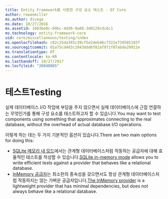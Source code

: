 ```yaml
---
title: Entity Framework를 사용한 구성 요소 테스트 - EF Core
author: rowanmiller
ms.author: divega
ms.date: 10/27/2016
ms.assetid: 1603be0c-69bc-4dd9-9a08-3d0129cdc6c1
ms.technology: entity-framework-core
uid: core/miscellaneous/testing/index
ms.openlocfilehash: c82c25da393c39cf5e2deb46c7322e7395051937
ms.sourcegitcommit: 01a75cd483c1943ddd6f82af971f07abde20912e
ms.translationtype: HT
ms.contentlocale: ko-KR
ms.lasthandoff: 10/27/2017
ms.locfileid: "26048865"
---
```

# <a name="testing"></a><span data-ttu-id="593f0-102">테스트</span><span class="sxs-lookup"><span data-stu-id="593f0-102">Testing</span></span>

<span data-ttu-id="593f0-103">실제 데이터베이스 I/O 작업에 부담을 주지 않으면서 실제 데이터베이스에 근접 연결하는 무엇인가를 통해 구성 요소를 테스트하고자 할 수 있습니다.</span><span class="sxs-lookup"><span data-stu-id="593f0-103">You may want to test components using something that approximates connecting to the real database, without the overhead of actual database I/O operations.</span></span>

<span data-ttu-id="593f0-104">이렇게 하는 데는 두 가지 기본적인 옵션이 있습니다.</span><span class="sxs-lookup"><span data-stu-id="593f0-104">There are two main options for doing this:</span></span>
 * <span data-ttu-id="593f0-105">[SQLite 메모리 내 모드](sqlite.md)에서는 관계형 데이터베이스처럼 작동하는 공급자에 대해 효율적인 테스트를 작성할 수 있습니다.</span><span class="sxs-lookup"><span data-stu-id="593f0-105">[SQLite in-memory mode](sqlite.md) allows you to write efficient tests against a provider that behaves like a relational database.</span></span>
 * <span data-ttu-id="593f0-106">[InMemory 공급자](in-memory.md)는 최소한의 종속성을 갖으면서도 항상 관계형 데이터베이스처럼 작동하지는 않는 가벼운 공급자입니다.</span><span class="sxs-lookup"><span data-stu-id="593f0-106">[The InMemory provider](in-memory.md) is a lightweight provider that has minimal dependencies, but does not always behave like a relational database.</span></span>
